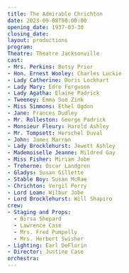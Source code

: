 ```yaml
---
title: The Admirable Chrichton
date: 2023-09-08T00:00:00
opening_date: 1937-03-30
closing_date:
layout: productions
program:
Theatre: Theatre Jacksonville
cast:
- Mrs. Perkins: Betsy Prior
- Hon. Ernest Wooley: Charles Luckie
- Lady Catherine: Doris Lockhart
- Lady Mary: Edre Ferguson
- Lady Agatha: Elaine Padrick
- Tweeney: Emma Sue Zink
- Miss Simmons: Ethel Ogdon
- Jane: Frances Dudley
- Mr. Rolleston: George Padrick
- Monsieur Fleury: Harold Ashley
- Mr. Tompsett: Herschel Duval
- John: James Marron
- Lady Brocklehurst: Jewett Ashley
- Mademoiselle Jeanne: Mildred Gay
- Miss Fisher: Miriam Jobe
- Treherne: Oscar Landgren
- Gladys: Susan Gillette
- Stable Boy: Susan McRae
- Chrichton: Vergil Perry
- Lord Loam: Wilbur Jobe
- Lord Brocklehurst: Will Shapiro
crew:
- Staging and Props:
  - Birsa Shepard
  - Lawrence Case
  - Mrs. Fred Pumpelly
  - Mrs. Herbert Swisher
- Lighting: Earl DeFlorin
- Director: Justine Case
orchestra:
---
```


